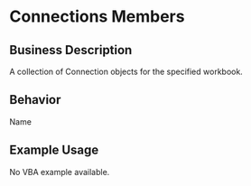 # Connections Members

## Business Description
A collection of Connection objects for the specified workbook.

## Behavior
Name

## Example Usage
No VBA example available.